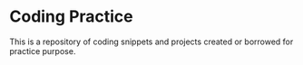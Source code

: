 # Coding Practice
This is a repository of coding snippets and projects created or borrowed for practice purpose.
